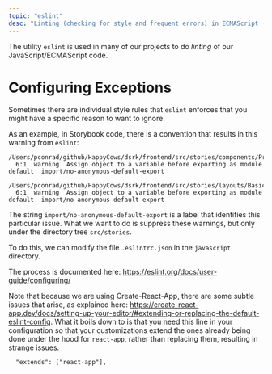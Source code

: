 ```yaml
---
topic: "eslint"
desc: "Linting (checking for style and frequent errors) in ECMAScript (i.e. JavaScript)"
---
```


The utility `eslint` is used in many of our projects to do *linting* of our JavaScript/ECMAScript code.

# Configuring Exceptions

Sometimes there are individual style rules that `eslint` enforces that you might have a specific reason to
want to ignore.

As an example, in Storybook code, there is a convention that results in this warning from `eslint`:

```
/Users/pconrad/github/HappyCows/dsrk/frontend/src/stories/components/Profile/RoleBadge.stories.js
  6:1  warning  Assign object to a variable before exporting as module default  import/no-anonymous-default-export

/Users/pconrad/github/HappyCows/dsrk/frontend/src/stories/layouts/BasicLayout/BasicLayout.stories.js
  6:1  warning  Assign object to a variable before exporting as module default  import/no-anonymous-default-export

```

The string `import/no-anonymous-default-export` is a label that identifies this particular issue.  What we want to do
is suppress these warnings, but only under the directory tree `src/stories`.

To do this, we can modify the file `.eslintrc.json` in the `javascript` directory.

The process is documented here: <https://eslint.org/docs/user-guide/configuring/>

Note that because we are using Create-React-App, there are some subtle issues that arise,
as explained here: <https://create-react-app.dev/docs/setting-up-your-editor/#extending-or-replacing-the-default-eslint-config>.  What it boils down to is that you need this line in your configuration so that your customizations extend the ones already being done under the hood
for `react-app`, rather than replacing them, resulting in strange issues.

```
  "extends": ["react-app"],
```

